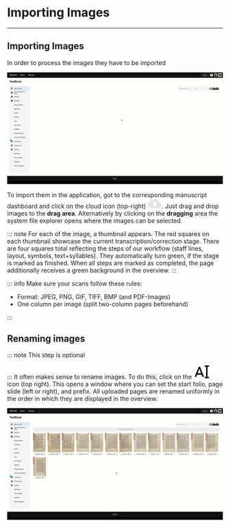 # Importing Images
---
## Importing Images

In order to process the images they have to be imported

![upload_images](../../images/various/upload_images.gif)

To import them in the application, got to the corresponding manuscript dashboard and click on the cloud icon (top-right) ![upload_images](../../images/get-started/cloud-upload.png).
Just drag and drop images to the **drag area**. Alternatively by clicking on the **dragging** area the system file explorer opens where the images can be selected.


::: note
For each of the image, a thumbnail appears. The red squares on each thumbnail showcase the current transcription/correction stage.
There are four squares total reflecting the steps of our workflow (staff lines, layout, symbols, text+syllables). They automatically turn green, if the stage is marked as finished.
When all steps are marked as completed, the page additionally receives a green background in the overview.
:::

::: info
Make sure your scans follow these rules:

- Format: JPEG, PNG, GIF, TIFF, BMP (and PDF-Images)
- One column per image (split two-column pages beforehand)

:::


## Renaming images
::: note
This step is optional

:::
It often makes sense to rename images. To do this, click on the ![upload_images](../../images/various/rename.png) icon (top right).
This opens a window where you can set the start folio, page slide (left or right), and prefix. All uploaded pages are renamed uniformly in the order in which they are displayed in the overview.

![renaming_images](../../images/various/rename.gif)